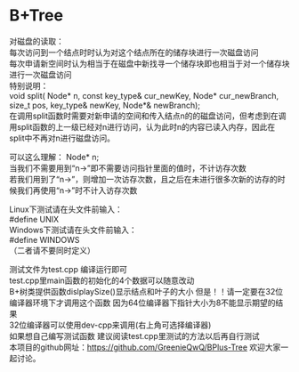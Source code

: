 # B+Tree

对磁盘的读取：  
每次访问到一个结点时时认为对这个结点所在的储存块进行一次磁盘访问  
每次申请新空间时认为相当于在磁盘中新找寻一个储存块即也相当于对一个储存块进行一次磁盘访问  
特别说明：  
void split( Node* n, const key_type& cur_newKey, Node* cur_newBranch, size_t pos, key_type& newKey, Node*& newBranch);  
在调用split函数时需要对新申请的空间和传入结点n的的磁盘访问，但考虑到在调用split函数的上一级已经对n进行访问，认为此时n的内容已读入内存，因此在split中不再对n进行磁盘访问。  

可以这么理解：
Node* n;  
当我们不需要用到“n->”即不需要访问指针里面的值时，不计访存次数  
若我们用到了“n->”，则增加一次访存次数，且之后在未进行很多次新的访存的时候我们再使用“n->”时不计入访存次数  

Linux下测试请在头文件前输入：  
#define UNIX  
Windows下测试请在头文件前输入：  
#define WINDOWS  
（二者请不要同时定义）  

测试文件为test.cpp 编译运行即可  
test.cpp里main函数的初始化的4个数据可以随意改动  
B+树类提供函数dislplaySize()显示结点和叶子的大小 但是！！请一定要在32位编译器环境下才调用这个函数 因为64位编译器下指针大小为8不能显示期望的结果  
32位编译器可以使用dev-cpp来调用(右上角可选择编译器)    
如果想自己编写测试函数 建议阅读test.cpp里测试的方法以后再自行测试  
本项目的github网址：https://github.com/GreenieQwQ/BPlus-Tree  欢迎大家一起讨论。
